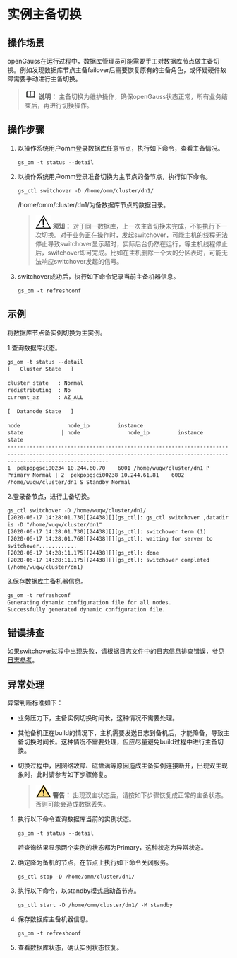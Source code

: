 # 实例主备切换<a name="ZH-CN_TOPIC_0254813818"></a>

## 操作场景<a name="zh-cn_topic_0237088791_zh-cn_topic_0141661468_zh-cn_topic_0138952674_zh-cn_topic_0085032066_zh-cn_topic_0059779253_s96a1309d1288457e8d608dbb445140ff"></a>

openGauss在运行过程中，数据库管理员可能需要手工对数据库节点做主备切换。例如发现数据库节点主备failover后需要恢复原有的主备角色，或怀疑硬件故障需要手动进行主备切换。

>![](public_sys-resources/icon-note.gif) **说明：** 
>主备切换为维护操作，确保openGauss状态正常，所有业务结束后，再进行切换操作。

## 操作步骤<a name="zh-cn_topic_0237088791_section109254251128"></a>

1.  以操作系统用户omm登录数据库任意节点，执行如下命令，查看主备情况。

    ```
    gs_om -t status --detail
    ```

2.  以操作系统用户omm登录准备切换为主节点的备节点，执行如下命令。

    ```
    gs_ctl switchover -D /home/omm/cluster/dn1/
    ```

    /home/omm/cluster/dn1/为备数据库节点的数据目录。

    >![](public_sys-resources/icon-notice.gif) **须知：** 
    >对于同一数据库，上一次主备切换未完成，不能执行下一次切换。对于业务正在操作时，发起switchover，可能主机的线程无法停止导致switchover显示超时，实际后台仍然在运行，等主机线程停止后，switchover即可完成。比如在主机删除一个大的分区表时，可能无法响应switchover发起的信号。

3.  switchover成功后，执行如下命令记录当前主备机器信息。

    ```
    gs_om -t refreshconf
    ```


## 示例<a name="zh-cn_topic_0237088791_zh-cn_topic_0059779253_sf72decb8d5ab4d65a5fb55e46b20257f"></a>

将数据库节点备实例切换为主实例。

1.查询数据库状态。

```
gs_om -t status --detail
[   Cluster State   ]

cluster_state   : Normal
redistributing  : No
current_az      : AZ_ALL

[  Datanode State   ]

node               node_ip         instance                       state            | node               node_ip         instance                       state
----------------------------------------------------------------------------------------------------------------------------------------------------------------------------
1  pekpopgsci00234 10.244.60.70    6001 /home/wuqw/cluster/dn1 P Primary Normal | 2  pekpopgsci00238 10.244.61.81    6002 /home/wuqw/cluster/dn1 S Standby Normal
```

2.登录备节点，进行主备切换。

```
gs_ctl switchover -D /home/wuqw/cluster/dn1/
[2020-06-17 14:28:01.730][24438][][gs_ctl]: gs_ctl switchover ,datadir is -D "/home/wuqw/cluster/dn1"
[2020-06-17 14:28:01.730][24438][][gs_ctl]: switchover term (1)
[2020-06-17 14:28:01.768][24438][][gs_ctl]: waiting for server to switchover............
[2020-06-17 14:28:11.175][24438][][gs_ctl]: done
[2020-06-17 14:28:11.175][24438][][gs_ctl]: switchover completed (/home/wuqw/cluster/dn1)
```

3.保存数据库主备机器信息。

```
gs_om -t refreshconf
Generating dynamic configuration file for all nodes.
Successfully generated dynamic configuration file.
```

## 错误排查<a name="zh-cn_topic_0237088791_zh-cn_topic_0059779253_s24c0d0766ecf46f1b90899bb6298d45b"></a>

如果switchover过程中出现失败，请根据日志文件中的日志信息排查错误，参见[日志参考](日志参考.md)。

## 异常处理<a name="zh-cn_topic_0237088791_zh-cn_topic_0059779253_seda6113ac28b46249907b9327a653307"></a>

异常判断标准如下：

-   业务压力下，主备实例切换时间长，这种情况不需要处理。
-   其他备机正在build的情况下，主机需要发送日志到备机后，才能降备，导致主备切换时间长。这种情况不需要处理，但应尽量避免build过程中进行主备切换。
-   切换过程中，因网络故障、磁盘满等原因造成主备实例连接断开，出现双主现象时，此时请参考如下步骤修复。

    >![](public_sys-resources/icon-warning.gif) **警告：** 
    >出现双主状态后，请按如下步骤恢复成正常的主备状态。否则可能会造成数据丢失。


1.  执行以下命令查询数据库当前的实例状态。

    ```
    gs_om -t status --detail
    ```

    若查询结果显示两个实例的状态都为Primary，这种状态为异常状态。

2.  确定降为备机的节点，在节点上执行如下命令关闭服务。

    ```
    gs_ctl stop -D /home/omm/cluster/dn1/
    ```

3.  执行以下命令，以standby模式启动备节点。

    ```
    gs_ctl start -D /home/omm/cluster/dn1/ -M standby
    ```

4.  保存数据库主备机器信息。

    ```
    gs_om -t refreshconf
    ```

5.  查看数据库状态，确认实例状态恢复。

